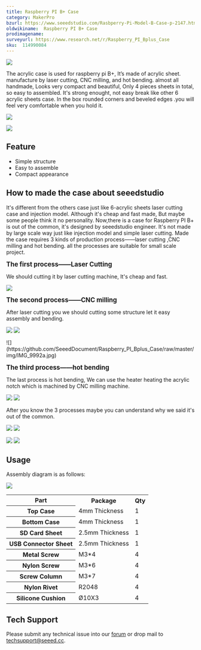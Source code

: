 ```yaml
---
title: Raspberry PI B+ Case
category: MakerPro
bzurl: https://www.seeedstudio.com/Rasbperry-Pi-Model-B-Case-p-2147.html
oldwikiname:  Raspberry PI B+ Case
prodimagename:
surveyurl: https://www.research.net/r/Raspberry_PI_Bplus_Case
sku:  114990084
---
```

![](https://github.com/SeeedDocument/Raspberry_PI_Bplus_Case/raw/master/img/IMG_9955b.jpg)

The acrylic case is used for raspberry pi B+, It’s made of acrylic sheet. manufacture by laser cutting, CNC milling, and hot bending. almost all handmade, Looks very compact and beautiful, Only 4 pieces sheets in total, so easy to assembled. It's strong enought, not easy break like other 6 acrylic sheets case. In the box rounded corners and beveled edges  .you will feel very comfortable when you hold it.

![](https://github.com/SeeedDocument/Raspberry_PI_Bplus_Case/raw/master/img/IMG_9852.jpg)

[![](https://github.com/SeeedDocument/Seeed-WiKi/raw/master/docs/images/300px-Get_One_Now_Banner-ragular.png)](http://www.seeedstudio.com/depot/Rasbperry-Pi-Model-B-Case-p-2147.html)


##  Feature

*   Simple structure
*   Easy to assemble
*   Compact appearance

##  How to made the case about seeedstudio

It's different from the others case just like 6-acrylic sheets laser cutting case and injection model. Although it's cheap and fast made, But maybe some people think it no personality. Now,there is a case for Raspberry PI B+ is out of the common, it's designed by seeedstudio engineer. It's not made by large scale way just like injection model and simple laser cutting. Made the case requires 3 kinds of production process——laser cutting ,CNC milling and hot bending. all the processes are suitable for small scale project.

<big>**The first process——Laser Cutting**</big>

We should cutting it by laser cutting machine, It's cheap and fast.

![](https://github.com/SeeedDocument/Raspberry_PI_Bplus_Case/raw/master/img/20141014201602.jpg)

<big>**The second process——CNC milling**</big>

After laser cutting you we should cutting some structure let it easy assembly and bending.

![](https://github.com/SeeedDocument/Raspberry_PI_Bplus_Case/raw/master/img/20141014204954.jpg)
![](https://github.com/SeeedDocument/Raspberry_PI_Bplus_Case/raw/master/img/20141014205015.jpg)

<div class="center"><div class="floatnone">![](https://github.com/SeeedDocument/Raspberry_PI_Bplus_Case/raw/master/img/IMG_9992a.jpg)</div></div>

<big>**The third process——hot bending**</big>

The last process is hot bending, We can use the heater heating the acrylic notch which is machined by CNC milling machine.

![](https://github.com/SeeedDocument/Raspberry_PI_Bplus_Case/raw/master/img/20141014213212.jpg)
![](https://github.com/SeeedDocument/Raspberry_PI_Bplus_Case/raw/master/img/20141014213752.jpg)

After you know the 3 processes maybe you can understand why we said it's out of the common.

![](https://github.com/SeeedDocument/Raspberry_PI_Bplus_Case/raw/master/img/IMG_9951a.jpg)
![](https://github.com/SeeedDocument/Raspberry_PI_Bplus_Case/raw/master/img/IMG_9974.JPG)

![](https://github.com/SeeedDocument/Raspberry_PI_Bplus_Case/raw/master/img/IMG_9980a.jpg)
![](https://github.com/SeeedDocument/Raspberry_PI_Bplus_Case/raw/master/img/IMG_9975a.jpg)

##  Usage

Assembly diagram is as follows:

![](https://github.com/SeeedDocument/Raspberry_PI_Bplus_Case/raw/master/img/20141016191832.jpg)

<table  cellspacing="0" width="80%">
<tr>
<th scope="col"> Part
</th>
<th scope="col"> Package
</th>
<th scope="col"> Qty
</th></tr>
<tr>
<th scope="row"> Top Case
</th>
<td> 4mm Thickness
</td>
<td> 1
</td></tr>
<tr>
<th scope="row"> Bottom Case
</th>
<td> 4mm Thickness
</td>
<td> 1
</td></tr>
<tr>
<th scope="row"> SD Card Sheet
</th>
<td> 2.5mm Thickness
</td>
<td> 1
</td></tr>
<tr>
<th scope="row"> USB Connector Sheet
</th>
<td> 2.5mm Thickness
</td>
<td> 1
</td></tr>
<tr>
<th scope="row"> Metal Screw
</th>
<td> M3*4
</td>
<td> 4
</td></tr>
<tr>
<th scope="row">Nylon Screw
</th>
<td> M3*6
</td>
<td> 4
</td></tr>
<tr>
<th scope="row"> Screw Column
</th>
<td> M3*7
</td>
<td> 4
</td></tr>
<tr>
<th scope="row">Nylon Rivet
</th>
<td> R2048
</td>
<td> 4
</td></tr>
<tr>
<th scope="row"> Silicone Cushion
</th>
<td> Ø10X3
</td>
<td> 4
</td></tr></table>

## Tech Support
Please submit any technical issue into our [forum](http://forum.seeedstudio.com/) or drop mail to techsupport@seeed.cc. 
